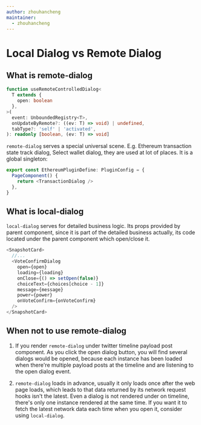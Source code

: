 ```yaml
---
author: zhouhancheng
maintainer:
  - zhouhancheng
---
```


# Local Dialog vs Remote Dialog

## What is remote-dialog

```ts
function useRemoteControlledDialog<
  T extends {
    open: boolean
  },
>(
  event: UnboundedRegistry<T>,
  onUpdateByRemote?: ((ev: T) => void) | undefined,
  tabType?: 'self' | 'activated',
): readonly [boolean, (ev: T) => void]
```

`remote-dialog` serves a special universal scene. E.g. Ethereum transaction state track dialog, Select wallet dialog, they are used at lot of places. It is a global singleton:

```ts
export const EthereumPluginDefine: PluginConfig = {
  PageComponent() {
    return <TransactionDialog />
  },
}
```

## What is local-dialog

`local-dialog` serves for detailed business logic. Its props provided by parent component, since it is part of the detailed business actually, its code located under the parent component which open/close it.

```ts
<SnapshotCard>
  //...
  <VoteConfirmDialog
    open={open}
    loading={loading}
    onClose={() => setOpen(false)}
    choiceText={choices[choice - 1]}
    message={message}
    power={power}
    onVoteConfirm={onVoteConfirm}
  />
</SnapshotCard>
```

## When not to use remote-dialog

1. If you render `remote-dialog` under twitter timeline payload post component. As you click the open dialog button, you will find several dialogs would be opened, because each instance has been loaded when there're multiple payload posts at the timeline and are listening to the open dialog event.

2. `remote-dialog` loads in advance, usually it only loads once after the web page loads, which leads to that data returned by its network request hooks isn't the latest. Even a dialog is not rendered under on timeline, there's only one instance rendered at the same time. If you want it to fetch the latest network data each time when you open it, consider using `local-dialog`.
